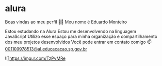 # alura
Boas vindas ao meu perfil 👹🤳
Meu nome é Eduardo Monteiro

Estou estudando na Alura
Estou me desenvolvendo na linguagem JavaScript
Utilizo esse espaço para minha organização e compartilhamento dos meu projetos desenvolvidos
Você pode entrar em contato comigo 📫
001100978513@al.educacacao.sp.gov.br

![]https://imgur.com/TzPvMRe

